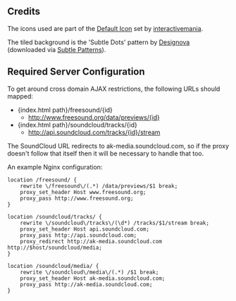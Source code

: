 Credits
-------

The icons used are part of the [Default Icon](http://www.defaulticon.com/)
set by [interactivemania](http://www.interactivemania.com/).

The tiled background is the 'Subtle Dots' pattern by
[Designova](http://www.designova.net/) (downloaded via
[Subtle Patterns](http://subtlepatterns.com/subtle-dots/)).


Required Server Configuration
-----------------------------

To get around cross domain AJAX restrictions, the following URLs should mapped:

- {index.html path}/freesound/{id}
  - http://www.freesound.org/data/previews/{id}
- {index.html path}/soundcloud/tracks/{id}
  - http://api.soundcloud.com/tracks/{id}/stream

The SoundCloud URL redirects to ak-media.soundcloud.com, so if the proxy
doesn't follow that itself then it will be necessary to handle that too.

An example Nginx configuration:

	location /freesound/ {
		rewrite \/freesound\/(.*) /data/previews/$1 break;
		proxy_set_header Host www.freesound.org;
		proxy_pass http://www.freesound.org;
	}

	location /soundcloud/tracks/ {
		rewrite \/soundcloud\/tracks\/(\d*) /tracks/$1/stream break;
		proxy_set_header Host api.soundcloud.com;
		proxy_pass http://api.soundcloud.com;
		proxy_redirect http://ak-media.soundcloud.com http://$host/soundcloud/media;
	}

	location /soundcloud/media/ {
		rewrite \/soundcloud\/media\/(.*) /$1 break;
		proxy_set_header Host ak-media.soundcloud.com;
		proxy_pass http://ak-media.soundcloud.com;
	}
